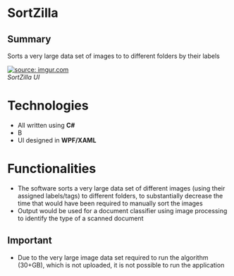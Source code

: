 # SortZilla

## Summary

Sorts a very large data set of images to to different folders by their labels

<a href="https://imgur.com/niTFswF"><img src="https://i.imgur.com/niTFswF.png" title="source: imgur.com" /></a> <br>
*SortZilla UI*

# Technologies
- All written using **C#**
- B
- UI designed in **WPF/XAML**
# Functionalities
- The software sorts a very large data set of different images (using their assigned labels/tags) to different folders, to substantially decrease the time that would have been required to manually sort the images
- Output would be used for a document classifier using image processing to identify the type of a scanned document

## Important
- Due to the very large image data set required to run the algorithm (30+GB), which is not uploaded, it is not possible to run the application

<!--stackedit_data:
eyJoaXN0b3J5IjpbNDcxMDA0NDE3LC0xOTE3NTc5MjMxXX0=
-->